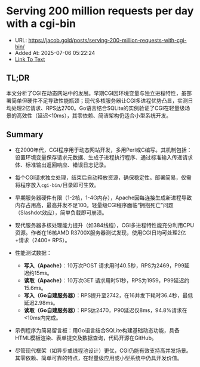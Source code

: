 # Serving 200 million requests per day with a cgi-bin
- URL: https://jacob.gold/posts/serving-200-million-requests-with-cgi-bin/
- Added At: 2025-07-06 05:22:24
- [Link To Text](2025-07-06-serving-200-million-requests-per-day-with-a-cgi-bin_raw.md)

## TL;DR


本文分析了CGI在动态网站中的发展。早期CGI因环境变量与独立进程特性，虽部署简单但硬件不足导致性能瓶颈；现代多核服务器让CGI多进程优势凸显，实测日均处理2亿请求、RPS达2700。Go语言结合SQLite的实例验证了CGI在轻量级场景的高效性（延迟<10ms），其零依赖、简洁架构仍适合小型系统开发。

## Summary


- 在2000年代，CGI程序用于动态网站开发，多用Perl或C编写。其机制包括：设置环境变量保存请求元数据、生成子进程执行程序、通过标准输入传递请求体、标准输出返回响应、错误日志记录。

- 每个CGI请求独立处理，结束后自动释放资源，确保稳定性。部署简易，仅需将程序放入`cgi-bin/`目录即可生效。

- 早期服务器硬件有限（1-2核，1-4G内存），Apache因每连接生成新进程导致内存占用高，最高并发不足100。轻量级CGI程序面临“拥抱死亡”问题（Slashdot效应），简单负载即可崩溃。

- 现代服务器多核处理能力提升（如384线程），CGI多进程特性能充分利用CPU资源。作者在16核AMD R3700X服务器测试发现，使用CGI日均可处理2亿+请求（2400+ RPS）。

- 性能测试数据：
  - **写入（Apache）**：10万次POST 请求用时40.5秒，RPS为2469，P99延迟约15ms。
  - **读取（Apache）**：10万次GET 请求用时51秒，RPS为1959，P99延迟约15.6ms。
  - **写入（Go自建服务器）**：RPS提升至2742，在16并发下耗时36.4秒，最低延迟2.98ms。
  - **读取（Go自建服务器）**：RPS达2470，P90延迟仅8ms，94.8%请求在<10ms内完成。

- 示例程序为简易留言板：用Go语言结合SQLite构建基础动态功能，具备HTML模板渲染、表单提交及数据查询，代码开源在GitHub。

- 尽管现代框架（如异步或线程池设计）更优，CGI仍能有效支持高并发场景。其零依赖、简单可靠的特点，在轻量级应用或小型系统中仍具开发价值。
